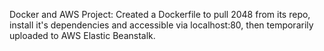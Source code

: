 Docker and AWS Project: Created a Dockerfile to pull 2048 from its repo, install it's dependencies and accessible via localhost:80, then temporarily uploaded to AWS Elastic Beanstalk.
